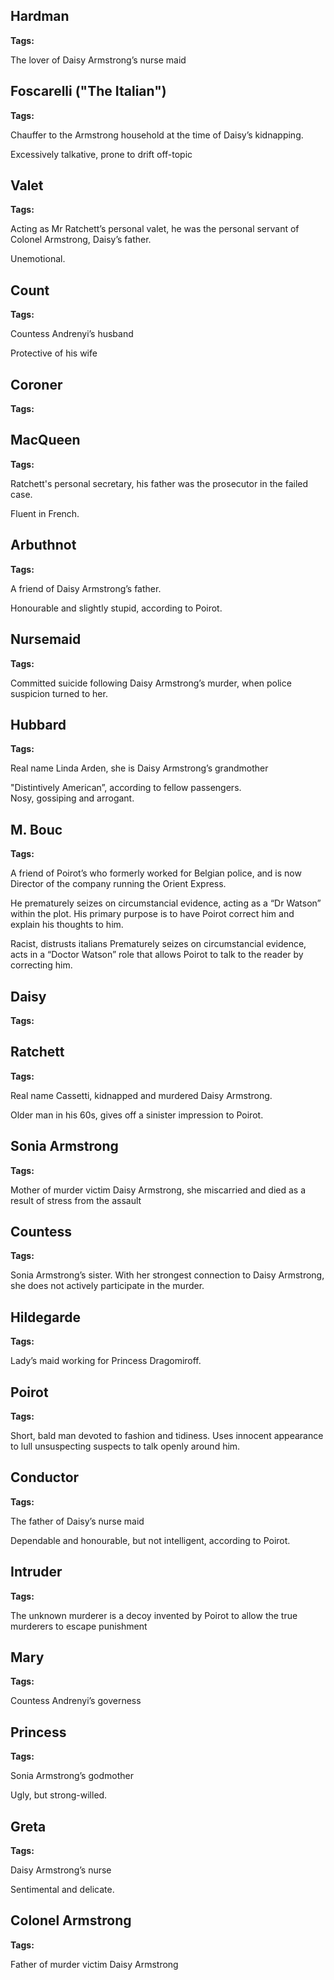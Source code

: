 ## Hardman

**Tags:** 


The lover of Daisy Armstrong’s nurse maid










## Foscarelli ("The Italian")

**Tags:** 


Chauffer to the Armstrong household at the time of Daisy’s kidnapping.





Excessively talkative, prone to drift off-topic




## Valet

**Tags:** 


Acting as Mr Ratchett’s personal valet, he was the personal servant of Colonel Armstrong, Daisy’s father.





Unemotional.




## Count

**Tags:** 


Countess Andrenyi’s husband





Protective of his wife




## Coroner

**Tags:** 













## MacQueen

**Tags:** 


Ratchett's personal secretary, his father was the prosecutor in the failed case.





Fluent in French.




## Arbuthnot

**Tags:** 


A friend of Daisy Armstrong’s father.





Honourable and slightly stupid, according to Poirot.




## Nursemaid

**Tags:** 


Committed suicide following Daisy Armstrong’s murder, when police suspicion turned to her.










## Hubbard

**Tags:** 


Real name Linda Arden, she is Daisy Armstrong’s grandmother





"Distintively American”, according to fellow passengers.  
Nosy, gossiping and arrogant.




## M. Bouc

**Tags:** 


A friend of Poirot’s who formerly worked for Belgian police, and is now Director of the company running the Orient Express.

He prematurely seizes on circumstancial evidence, acting as a “Dr Watson” within the plot. His primary purpose is to have Poirot correct him and explain his thoughts to him.





Racist, distrusts italians
Prematurely seizes on circumstancial evidence, acts in a “Doctor Watson” role that allows Poirot to talk to the reader by correcting him.




## Daisy

**Tags:** 













## Ratchett

**Tags:** 


Real name Cassetti, kidnapped and murdered Daisy Armstrong.





Older man in his 60s, gives off a sinister impression to Poirot.




## Sonia Armstrong

**Tags:** 


Mother of murder victim Daisy Armstrong, she miscarried and died as a result of stress from the assault










## Countess

**Tags:** 


Sonia Armstrong’s sister. With her strongest connection to Daisy Armstrong, she does not actively participate in the murder.










## Hildegarde

**Tags:** 


Lady’s maid working for Princess Dragomiroff.










## Poirot

**Tags:** 








Short, bald man devoted to fashion and tidiness.
Uses innocent appearance to lull unsuspecting suspects to talk openly around him.




## Conductor

**Tags:** 


The father of Daisy’s nurse maid





Dependable and honourable, but not intelligent, according to Poirot.




## Intruder

**Tags:** 


The unknown murderer is a decoy invented by Poirot to allow the true murderers to escape punishment










## Mary

**Tags:** 


Countess Andrenyi’s governess










## Princess

**Tags:** 


Sonia Armstrong’s godmother





Ugly, but strong-willed.




## Greta

**Tags:** 


Daisy Armstrong’s nurse





Sentimental and delicate.




## Colonel Armstrong

**Tags:** 


Father of murder victim Daisy Armstrong










